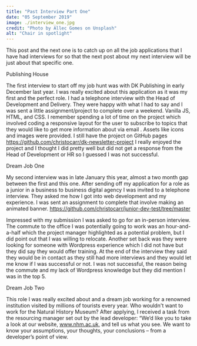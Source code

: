 ```yaml
---
title: "Past Interview Part One"
date: "05 September 2019"
image: ./interview_one.jpg
credit: "Photo by Allec Gomes on Unsplash"
alt: "Chair in spotlight"
---
```


This post and the next one is to catch up on all the job applications that I have had interviews for so that the next post about my next interview will be just about that specific one. 

Publishing House

The first interview to start off my job hunt was with DK Publishing in early December last year. I was really excited about this application as it was my first and the perfect role. I had a telephone interview with the Head of Development and Delivery. They were happy with what I had to say and I was sent a little assignment/project to complete over a weekend. Vanilla JS, HTML, and CSS.
I remember spending a lot of time on the project which involved coding a responsive layout for the user to subscribe to topics that they would like to get more information about via email . Assets like icons and images were provided. I still have the project on GitHub pages https://github.com/christocarr/dk-newsletter-project 
I really enjoyed the project and I thought I did pretty well but did not get a response from the Head of Development or HR so I guessed I was not successful. 

Dream Job One

My second interview was in late January this year, almost a two month gap between the first and this one. After sending off my application for a role as a junior in a business to business digital agency I was invited to a telephone interview. 
They asked me how I got into web development and my experience. I was sent an assignment to complete that involve making an animated banner. https://github.com/christocarr/junior-dev-test/tree/master 

Impressed with my submission I was asked to go for an in-person interview. 
The commute to the office I was potentially going to work was an hour-and-a-half which the project manager highlighted as a potential problem, but I did point out that I was willing to relocate.  Another set back was they were looking for someone with Wordpress experience which I did not have but they did say they would offer training. At the end of the interview they said they would be in contact as they still had more interviews and they would let me know if I was successful or not. I was not successful, the reason being the commute and my lack of Wordpress knowledge but they did mention I was in the top 5.

Dream Job Two

This role I was really excited about and a dream job working for a renowned institution visited by millions of tourists every year. Who wouldn't want to work for the Natural History Museum? 
After applying, I received a task from the resourcing manager set out by the lead developer:
“We’d like you to take a look at our website, www.nhm.ac.uk, and tell us what you see. We want to know your assumptions, your thoughts, your conclusions – from a developer’s point of view. 